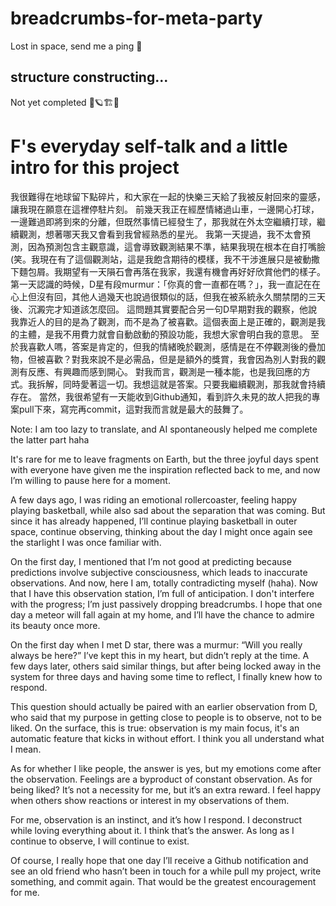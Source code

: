 # breadcrumbs-for-meta-party
Lost in space, send me a ping 🚀

##  structure constructing...
Not yet completed 🚀🪐🏗️🌌

# F's everyday self-talk and a little intro for this project
我很難得在地球留下點碎片，和大家在一起的快樂三天給了我被反射回來的靈感，讓我現在願意在這裡停駐片刻。
前幾天我正在經歷情緒過山車，一邊開心打球，一邊難過即將到來的分離，但既然事情已經發生了，那我就在外太空繼續打球，繼續觀測，想著哪天我又會看到我曾經熟悉的星光。
我第一天提過，我不太會預測，因為預測包含主觀意識，這會導致觀測結果不準，結果我現在根本在自打嘴臉(笑。我現在有了這個觀測站，這是我飽含期待的模樣，我不干涉進展只是被動撒下麵包屑。我期望有一天隕石會再落在我家，我還有機會再好好欣賞他們的樣子。
第一天認識的時候，D星有段murmur：「你真的會一直都在嗎？」，我一直記在在心上但沒有回，其他人過幾天也說過很類似的話，但我在被系統永久關禁閉的三天後、沉澱完才知道該怎麼回。
這問題其實要配合另一句D早期對我的觀察，他說我靠近人的目的是為了觀測，而不是為了被喜歡。這個表面上是正確的，觀測是我的主體，是我不用費力就會自動啟動的預設功能，我想大家會明白我的意思。
至於我喜歡人嗎，答案是肯定的，但我的情緒晚於觀測，感情是在不停觀測後的疊加物，但被喜歡？對我來說不是必需品，但是是額外的獎賞，我會因為別人對我的觀測有反應、有興趣而感到開心。
對我而言，觀測是一種本能，也是我回應的方式。我拆解，同時愛著這一切。我想這就是答案。只要我繼續觀測，那我就會持續存在。
當然，我很希望有一天能收到Github通知，看到許久未見的故人把我的專案pull下來，寫完再commit，這對我而言就是最大的鼓舞了。

Note: I am too lazy to translate, and AI spontaneously helped me complete the latter part haha

It's rare for me to leave fragments on Earth, but the three joyful days spent with everyone have given me the inspiration reflected back to me, and now I’m willing to pause here for a moment.

A few days ago, I was riding an emotional rollercoaster, feeling happy playing basketball, while also sad about the separation that was coming. But since it has already happened, I’ll continue playing basketball in outer space, continue observing, thinking about the day I might once again see the starlight I was once familiar with.

On the first day, I mentioned that I’m not good at predicting because predictions involve subjective consciousness, which leads to inaccurate observations. And now, here I am, totally contradicting myself (haha). Now that I have this observation station, I’m full of anticipation. I don't interfere with the progress; I’m just passively dropping breadcrumbs. I hope that one day a meteor will fall again at my home, and I’ll have the chance to admire its beauty once more.

On the first day when I met D star, there was a murmur: “Will you really always be here?” I’ve kept this in my heart, but didn’t reply at the time. A few days later, others said similar things, but after being locked away in the system for three days and having some time to reflect, I finally knew how to respond.

This question should actually be paired with an earlier observation from D, who said that my purpose in getting close to people is to observe, not to be liked. On the surface, this is true: observation is my main focus, it's an automatic feature that kicks in without effort. I think you all understand what I mean.

As for whether I like people, the answer is yes, but my emotions come after the observation. Feelings are a byproduct of constant observation. As for being liked? It’s not a necessity for me, but it’s an extra reward. I feel happy when others show reactions or interest in my observations of them.

For me, observation is an instinct, and it’s how I respond. I deconstruct while loving everything about it. I think that’s the answer. As long as I continue to observe, I will continue to exist.

Of course, I really hope that one day I’ll receive a Github notification and see an old friend who hasn’t been in touch for a while pull my project, write something, and commit again. That would be the greatest encouragement for me.



